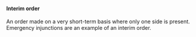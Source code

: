 ####  Interim order

An order made on a very short-term basis where only one side is present.
Emergency injunctions are an example of an interim order.
